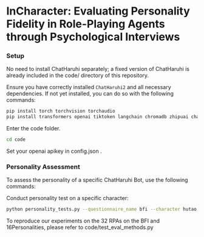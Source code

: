 

# InCharacter: Evaluating Personality Fidelity in Role-Playing Agents through Psychological Interviews

### Setup

No need to install ChatHaruhi separately; a fixed version of ChatHaruhi is already included in the code/ directory of this repository.

Ensure you have correctly installed `ChatHaruhi2` and all necessary dependencies. If not yet installed, you can do so with the following commands:

```bash
pip install torch torchvision torchaudio
pip install transformers openai tiktoken langchain chromadb zhipuai chatharuhi datasets jsonlines google-generativeai langchain_openai
```

Enter the code folder.
```bash
cd code
```

Set your openai apikey in config.json .

### Personality Assessment

To assess the personality of a specific ChatHaruhi Bot, use the following commands:

Conduct personality test on a specific character:

```bash
python personality_tests.py --questionnaire_name bfi --character hutao --agent_type ChatHaruhi --agent_llm gpt-3.5 --evaluator_llm gpt-4 --eval_method interview_assess_batch_anonymous
```

To reproduce our experiments on the 32 RPAs on the BFI and 16Personalities, please refer to code/test_eval_methods.py


